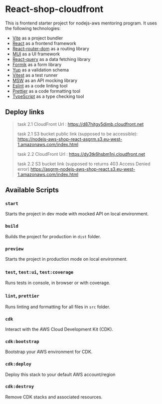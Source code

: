 # React-shop-cloudfront

This is frontend starter project for nodejs-aws mentoring program. It uses the following technologies:

- [Vite](https://vitejs.dev/) as a project bundler
- [React](https://beta.reactjs.org/) as a frontend framework
- [React-router-dom](https://reactrouterdotcom.fly.dev/) as a routing library
- [MUI](https://mui.com/) as a UI framework
- [React-query](https://react-query-v3.tanstack.com/) as a data fetching library
- [Formik](https://formik.org/) as a form library
- [Yup](https://github.com/jquense/yup) as a validation schema
- [Vitest](https://vitest.dev/) as a test runner
- [MSW](https://mswjs.io/) as an API mocking library
- [Eslint](https://eslint.org/) as a code linting tool
- [Prettier](https://prettier.io/) as a code formatting tool
- [TypeScript](https://www.typescriptlang.org/) as a type checking tool

## Deploy links

> task 2.1 CloudFront Url : <https://d87hjtgy5djmb.cloudfront.net>
>
> task 2.1 S3 bucket public link (supposed to be accessible): <https://nodejs-aws-shop-react-asgrm.s3.eu-west-1.amazonaws.com/index.html>
>
> task 2.2 CloudFront Url : <https://dy3tk6hsbm1nj.cloudfront.net>
>
> task 2.2 S3 bucket link (supposed to returns 403 Access Denied error) <https://asgrm-nodejs-aws-shop-react.s3.eu-west-1.amazonaws.com/index.html>

## Available Scripts

### `start`

Starts the project in dev mode with mocked API on local environment.

### `build`

Builds the project for production in `dist` folder.

### `preview`

Starts the project in production mode on local environment.

### `test`, `test:ui`, `test:coverage`

Runs tests in console, in browser or with coverage.

### `lint`, `prettier`

Runs linting and formatting for all files in `src` folder.

### `cdk`

Interact with the AWS Cloud Development Kit (CDK).

### `cdk:bootstrap`

Bootstrap your AWS environment for CDK.

### `cdk:deploy`

Deploy this stack to your default AWS account/region

### `cdk:destroy`

Remove CDK stacks and associated resources.


